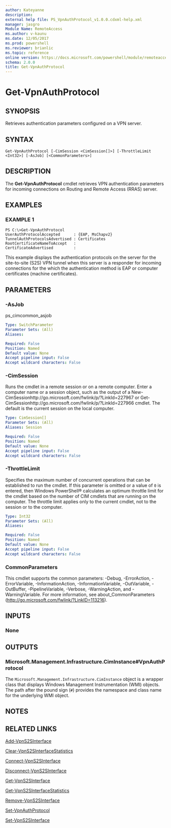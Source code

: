```yaml
---
author: Kateyanne
description: 
external help file: PS_VpnAuthProtocol_v1.0.0.cdxml-help.xml
manager: jasgro
Module Name: RemoteAccess
ms.author: v-kaunu
ms.date: 12/05/2017
ms.prod: powershell
ms.reviewer: brianlic
ms.topic: reference
online version: https://docs.microsoft.com/powershell/module/remoteaccess/get-vpnauthprotocol?view=windowsserver2012r2-ps&wt.mc_id=ps-gethelp
schema: 2.0.0
title: Get-VpnAuthProtocol
---
```


# Get-VpnAuthProtocol

## SYNOPSIS
Retrieves authentication parameters configured on a VPN server.

## SYNTAX

```
Get-VpnAuthProtocol [-CimSession <CimSession[]>] [-ThrottleLimit <Int32>] [-AsJob] [<CommonParameters>]
```

## DESCRIPTION
The **Get-VpnAuthProtocol** cmdlet retrieves VPN authentication parameters for incoming connections on Routing and Remote Access (RRAS) server.

## EXAMPLES

### EXAMPLE 1
```
PS C:\>Get-VpnAuthProtocol
UserAuthProtocolAccepted      : {EAP, MsChapv2} 
TunnelAuthProtocolsAdvertised : Certificates 
RootCertificateNameToAccept   : 
CertificateAdvertised         :
```

This example displays the authentication protocols on the server for the site-to-site (S2S) VPN tunnel when this server is a responder for incoming connections for the which the authentication method is EAP or computer certificates (machine certificates).

## PARAMETERS

### -AsJob
ps_cimcommon_asjob

```yaml
Type: SwitchParameter
Parameter Sets: (All)
Aliases: 

Required: False
Position: Named
Default value: None
Accept pipeline input: False
Accept wildcard characters: False
```

### -CimSession
Runs the cmdlet in a remote session or on a remote computer.
Enter a computer name or a session object, such as the output of a New-CimSessionhttp://go.microsoft.com/fwlink/p/?LinkId=227967 or Get-CimSessionhttp://go.microsoft.com/fwlink/p/?LinkId=227966 cmdlet.
The default is the current session on the local computer.

```yaml
Type: CimSession[]
Parameter Sets: (All)
Aliases: Session

Required: False
Position: Named
Default value: None
Accept pipeline input: False
Accept wildcard characters: False
```

### -ThrottleLimit
Specifies the maximum number of concurrent operations that can be established to run the cmdlet.
If this parameter is omitted or a value of `0` is entered, then Windows PowerShell® calculates an optimum throttle limit for the cmdlet based on the number of CIM cmdlets that are running on the computer.
The throttle limit applies only to the current cmdlet, not to the session or to the computer.

```yaml
Type: Int32
Parameter Sets: (All)
Aliases: 

Required: False
Position: Named
Default value: None
Accept pipeline input: False
Accept wildcard characters: False
```

### CommonParameters
This cmdlet supports the common parameters: -Debug, -ErrorAction, -ErrorVariable, -InformationAction, -InformationVariable, -OutVariable, -OutBuffer, -PipelineVariable, -Verbose, -WarningAction, and -WarningVariable. For more information, see about_CommonParameters (http://go.microsoft.com/fwlink/?LinkID=113216).

## INPUTS

### None

## OUTPUTS

### Microsoft.Management.Infrastructure.CimInstance#VpnAuthProtocol
The `Microsoft.Management.Infrastructure.CimInstance` object is a wrapper class that displays Windows Management Instrumentation (WMI) objects.
The path after the pound sign (`#`) provides the namespace and class name for the underlying WMI object.

## NOTES

## RELATED LINKS

[Add-VpnS2SInterface](./Add-VpnS2SInterface.md)

[Clear-VpnS2SInterfaceStatistics](./Clear-VpnS2SInterfaceStatistics.md)

[Connect-VpnS2SInterface](./Connect-VpnS2SInterface.md)

[Disconnect-VpnS2SInterface](./Disconnect-VpnS2SInterface.md)

[Get-VpnS2SInterface](./Get-VpnS2SInterface.md)

[Get-VpnS2SInterfaceStatistics](./Get-VpnS2SInterfaceStatistics.md)

[Remove-VpnS2SInterface](./Remove-VpnS2SInterface.md)

[Set-VpnAuthProtocol](./Set-VpnAuthProtocol.md)

[Set-VpnS2SInterface](./Set-VpnS2SInterface.md)

